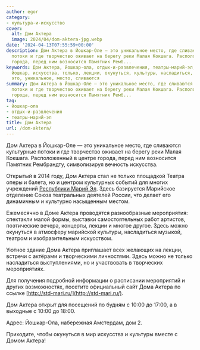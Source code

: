 ```yaml
---
author: egor
category:
- культура-и-искусство
cover:
  alt: Дом Актера
  image: 2024/04/dom-aktera-jpg.webp
date: '2024-04-13T07:55:59+00:00'
description: Дом Актера в Йошкар-Оле — это уникальное место, где сливаются культурные
  потоки и где творчество оживает на берегу реки Малая Кокшага. Расположенный в центре
  города, перед ним возносится Памятник Ремб...
keywords: Дом Актера, йошкар-ола, отдых-и-развлечения, театры-марий-эл, актера, дом,
  йошкар, искусства, только, лекции, окунуться, культуры, насладиться, дома, оле,
  это, уникальное, место, сливаются
summary: Дом Актера в Йошкар-Оле — это уникальное место, где сливаются культурные
  потоки и где творчество оживает на берегу реки Малая Кокшага. Расположенный в центре
  города, перед ним возносится Памятник Ремб...
tag:
- йошкар-ола
- отдых-и-развлечения
- театры-марий-эл
title: Дом Актера
url: /dom-aktera/
---
```


Дом Актера в Йошкар-Оле — это уникальное место, где сливаются культурные потоки и где творчество оживает на берегу реки Малая Кокшага. Расположенный в центре города, перед ним возносится Памятник Рембрандту, символизируя вечность искусства.

Открытый в 2014 году, Дом Актера стал не только площадкой Театра оперы и балета, но и центром культурных событий для многих учреждений [Республики Марий Эл](/). Здесь базируется Марийское отделение Союза театральных деятелей России, что делает его динамичным и культурно насыщенным местом.

Ежемесячно в Доме Актера проводятся разнообразные мероприятия: спектакли малой формы, выставки самостоятельных работ артистов, поэтические вечера, концерты, лекции и многое другое. Здесь можно окунуться в атмосферу марийской культуры, насладиться музыкой, театром и изобразительным искусством.

Уютное здание Дома Актера приглашает всех желающих на лекции, встречи с актёрами и творческими личностями. Здесь можно не только насладиться выступлениями, но и участвовать в творческих мероприятиях.

Для получения подробной информации о расписании мероприятий и других возможностях, посетите официальный сайт Дома Актера по ссылке [http://std-mari.ru/](http://std-mari.ru/).

Дом Актера открыт для посещений по будням с 10:00 до 17:00, а в выходные с 10:00 до 18:00.

Адрес: Йошкар-Ола, набережная Амстердам, дом 2.

Приходите, чтобы окунуться в мир искусства и культуры вместе с Домом Актера!